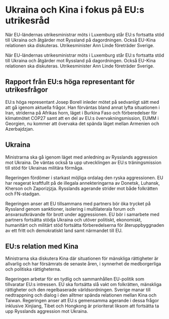 # Ukraina och Kina i fokus på EU:s utrikesråd

När EU-ländernas utrikesministrar möts i Luxemburg står EU:s fortsatta stöd till Ukraina och åtgärder mot Ryssland på dagordningen. Också EU-Kina relationen ska diskuteras. Utrikesminister Ann Linde företräder Sverige.

När EU-ländernas utrikesministrar möts i Luxemburg står EU:s fortsatta stöd till Ukraina och åtgärder mot Ryssland på dagordningen. Också EU-Kina relationen ska diskuteras. Utrikesminister Ann Linde företräder Sverige.

## Rapport från EU:s höga representant för utrikesfrågor

EU:s höga representant Josep Borell inleder mötet på sedvanligt sätt med att gå igenom aktuella frågor. Han förväntas bland annat lyfta situationen i Iran, striderna på Afrikas horn, läget i Burkina Faso och förberedelser för klimatmötet COP27 samt att en del av EU:s övervakningsmission, EUMM i Georgien, nu kommer att övervaka det spända läget mellan Armenien och Azerbajdzjan.

## Ukraina

Ministrarna ska gå igenom läget med anledning av Rysslands aggression mot Ukraina. De väntas också ta upp utvecklingen av EU:s träningsmission till stöd för Ukrainas militära förmåga.

Regeringen fördömer i starkast möjliga ordalag den ryska aggressionen. EU har reagerat kraftfullt på de illegala annekteringarna av Donetsk, Luhansk, Kherson och Zaporizjzja. Rysslands agerande strider mot både folkrätten och FN-stadgan.

Regeringen anser att EU tillsammans med partners bör öka trycket på Ryssland genom sanktioner, isolering i multilaterala forum och ansvarsutkrävande för brott under aggressionen. EU bör i samarbete med partners fortsätta stödja Ukraina och utöver politiskt, ekonomiskt, humanitärt och militärt stöd fortsätta förberedelserna för återuppbyggnaden av ett fritt och demokratiskt land samt närmandet till EU.

## EU:s relation med Kina

Ministrarna ska diskutera Kina där situationen för mänskliga rättigheter är allvarlig och har försämrats de senaste åren, i synnerhet de medborgerliga och politiska rättigheterna.

Regeringen arbetar för en tydlig och sammanhållen EU-politik som tillvaratar EU:s intressen. EU ska fortsätta slå vakt om folkrätten, mänskliga rättigheter och den regelbaserade världsordningen. Sverige manar till nedtrappning och dialog i den alltmer spända relationen mellan Kina och Taiwan. Regeringen anser att EU:s gemensamma agerande i dessa frågor inklusive Xinjiang, Tibet och Hongkong är prioriterat liksom att fortsätta ta upp Rysslands aggression mot Ukraina.
